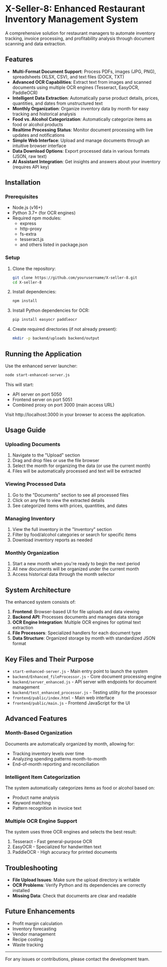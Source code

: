 # X-Seller-8: Enhanced Restaurant Inventory Management System

A comprehensive solution for restaurant managers to automate inventory tracking, invoice processing, and profitability analysis through document scanning and data extraction.

## Features

- **Multi-Format Document Support**: Process PDFs, images (JPG, PNG), spreadsheets (XLSX, CSV), and text files (DOCX, TXT)
- **Advanced OCR Capabilities**: Extract text from images and scanned documents using multiple OCR engines (Tesseract, EasyOCR, PaddleOCR)
- **Intelligent Data Extraction**: Automatically parse product details, prices, quantities, and dates from unstructured text
- **Monthly Organization**: Organize inventory data by month for easy tracking and historical analysis
- **Food vs. Alcohol Categorization**: Automatically categorize items as food or alcohol products
- **Realtime Processing Status**: Monitor document processing with live updates and notifications
- **Simple Web Interface**: Upload and manage documents through an intuitive browser interface
- **Data Download Options**: Export processed data in various formats (JSON, raw text)
- **AI Assistant Integration**: Get insights and answers about your inventory (requires API key)

## Installation

### Prerequisites

- Node.js (v16+)
- Python 3.7+ (for OCR engines)
- Required npm modules:
  - express
  - http-proxy
  - fs-extra
  - tesseract.js
  - and others listed in package.json

### Setup

1. Clone the repository:
   ```bash
   git clone https://github.com/yourusername/X-seller-8.git
   cd X-seller-8
   ```

2. Install dependencies:
   ```bash
   npm install
   ```

3. Install Python dependencies for OCR:
   ```bash
   pip install easyocr paddleocr
   ```

4. Create required directories (if not already present):
   ```bash
   mkdir -p backend/uploads backend/output
   ```

## Running the Application

Use the enhanced server launcher:

```bash
node start-enhanced-server.js
```

This will start:
- API server on port 5050
- Frontend server on port 5051
- Combined proxy on port 3000 (main access URL)

Visit http://localhost:3000 in your browser to access the application.

## Usage Guide

### Uploading Documents

1. Navigate to the "Upload" section
2. Drag and drop files or use the file browser
3. Select the month for organizing the data (or use the current month)
4. Files will be automatically processed and text will be extracted

### Viewing Processed Data

1. Go to the "Documents" section to see all processed files
2. Click on any file to view the extracted details
3. See categorized items with prices, quantities, and dates

### Managing Inventory

1. View the full inventory in the "Inventory" section
2. Filter by food/alcohol categories or search for specific items
3. Download inventory reports as needed

### Monthly Organization

1. Start a new month when you're ready to begin the next period
2. All new documents will be organized under the current month
3. Access historical data through the month selector

## System Architecture

The enhanced system consists of:

1. **Frontend**: Browser-based UI for file uploads and data viewing
2. **Backend API**: Processes documents and manages data storage
3. **OCR Engine Integration**: Multiple OCR engines for optimal text extraction
4. **File Processors**: Specialized handlers for each document type
5. **Data Structure**: Organized storage by month with standardized JSON format

## Key Files and Their Purpose

- `start-enhanced-server.js` - Main entry point to launch the system
- `backend/Enhanced_fileProcessor.js` - Core document processing engine
- `backend/server_enhanced.js` - API server with endpoints for document management
- `backend/test_enhanced_processor.js` - Testing utility for the processor
- `frontend/public/index.html` - Main web interface
- `frontend/public/main.js` - Frontend JavaScript for the UI

## Advanced Features

### Month-Based Organization

Documents are automatically organized by month, allowing for:
- Tracking inventory levels over time
- Analyzing spending patterns month-to-month
- End-of-month reporting and reconciliation

### Intelligent Item Categorization

The system automatically categorizes items as food or alcohol based on:
- Product name analysis
- Keyword matching
- Pattern recognition in invoice text

### Multiple OCR Engine Support

The system uses three OCR engines and selects the best result:
1. Tesseract - Fast general-purpose OCR
2. EasyOCR - Specialized for handwritten text
3. PaddleOCR - High accuracy for printed documents

## Troubleshooting

- **File Upload Issues**: Make sure the upload directory is writable
- **OCR Problems**: Verify Python and its dependencies are correctly installed
- **Missing Data**: Check that documents are clear and readable

## Future Enhancements

- Profit margin calculation
- Inventory forecasting
- Vendor management
- Recipe costing
- Waste tracking

---

For any issues or contributions, please contact the development team.
